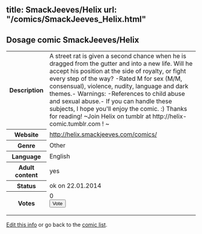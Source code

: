 title: SmackJeeves/Helix
url: "/comics/SmackJeeves_Helix.html"
---
Dosage comic SmackJeeves/Helix
-----------------------------------------

<p id="msg"></p>
<script type="text/javascript">
if (window.location.search === '?edit_info_mail=sent_ok') {
  var elem = document.getElementById("msg");
  elem.innerHTML = 'Edited information sucessfully sent for review, which is usually done daily. Thanks!';
  elem.className = 'ok';
}
</script>
<table class="comicinfo">
<tr>
<th>Description</th><td>A street rat is given a second chance when he is dragged from the gutter and into a new life. Will he accept his position at the side of royalty, or fight every step of the way? -Rated M for sex (M/M, consensual), violence, nudity, language and dark themes.- Warnings: -References to child abuse and sexual abuse.- If you can handle these subjects, I hope you'll enjoy the comic. :) Thanks for reading! ~Join Helix on tumblr at http://helix-comic.tumblr.com ! ~</td>
</tr>
<tr>
<th>Website</th><td><a href="http://helix.smackjeeves.com/comics/">http://helix.smackjeeves.com/comics/</a></td>
</tr>
<tr>
<th>Genre</th><td>Other</td>
</tr>
<tr>
<th>Language</th><td>English</td>
</tr>
<tr>
<th>Adult content</th><td>yes</td>
</tr>
<tr>
<th>Status</th><td>ok on 22.01.2014</td>
</tr>
<tr>
<th>Votes</th><td>0
<form action="http://gaecounter.appspot.com/count/" method="POST">
<input name="name" type="hidden" value="SmackJeeves_Helix"/>
<input name="uid" type="hidden" id="voteuid" value=""/>
<input type="submit" value="Vote"/>
</form>
</td>
</tr>
</table>
<script type="text/javascript">
var ua = navigator.userAgent;
document.getElementById("voteuid").value = ua.replace(/[^a-zA-Z0-9\._:]/g , "_");;
</script>

[Edit this info](SmackJeeves_Helix_edit.html) or go back to the [comic list](../comic-index.html).
